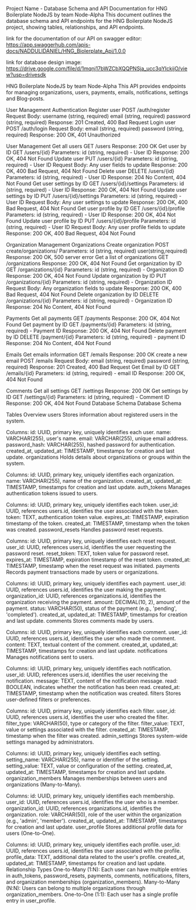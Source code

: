 Project Name - Database Schema and API Documentation for HNG Boilerplate NodeJS by team Node-Alpha This document outlines the database schema and API endpoints for the HNG Boilerplate NodeJS project, showing tables, relationships, and API endpoints.

link for the documentation of our API on swagger editor: https://app.swaggerhub.com/apis-docs/NADDULIDANIEL/HNG_Biolerplate_Api/1.0.0

link for database design image: https://drive.google.com/file/d/1mqnj17bWZCbXQQPNSja_ucc3qYIckijO/view?usp=drivesdk

HNG Boilerplate NodeJS by team Node-Alpha This API provides endpoints for managing organizations, users, payments, emails, notifications, settings and Blog-posts.

User Management Authentication Register user POST /auth/register Request Body: username (string, required) email (string, required) password (string, required) Response: 201 Created, 400 Bad Request Login user POST /auth/login Request Body: email (string, required) password (string, required) Response: 200 OK, 401 Unauthorized

User Management Get all users GET /users Response: 200 OK Get user by ID GET /users/{id} Parameters: id (string, required) - User ID Response: 200 OK, 404 Not Found Update user PUT /users/{id} Parameters: id (string, required) - User ID Request Body: Any user fields to update Response: 200 OK, 400 Bad Request, 404 Not Found Delete user DELETE /users/{id} Parameters: id (string, required) - User ID Response: 204 No Content, 404 Not Found Get user settings by ID GET /users/{id}/settings Parameters: id (string, required) - User ID Response: 200 OK, 404 Not Found Update user settings by ID PUT /users/{id}/settings Parameters: id (string, required) - User ID Request Body: Any user settings to update Response: 200 OK, 400 Bad Request, 404 Not Found Get user profile by ID GET /users/{id}/profile Parameters: id (string, required) - User ID Response: 200 OK, 404 Not Found Update user profile by ID PUT /users/{id}/profile Parameters: id (string, required) - User ID Request Body: Any user profile fields to update Response: 200 OK, 400 Bad Request, 404 Not Found

Organization Management Organizations Create organization POST create/organizations/ Parameters: id (string, required) user(string,required) Response: 200 OK, 500 server error Get a list of organizations GET /organizations Response: 200 OK, 404 Not Found Get organization by ID GET /organizations/{id} Parameters: id (string, required) - Organization ID Response: 200 OK, 404 Not Found Update organization by ID PUT /organizations/{id} Parameters: id (string, required) - Organization ID Request Body: Any organization fields to update Response: 200 OK, 400 Bad Request, 404 Not Found Delete organization by ID DELETE /organizations/{id} Parameters: id (string, required) - Organization ID Response: 204 No Content, 404 Not Found

Payments Get all payments GET /payments Response: 200 OK, 404 Not Found Get payment by ID GET /payments/{id} Parameters: id (string, required) - Payment ID Response: 200 OK, 404 Not Found Delete payment by ID DELETE /payment/{id} Parameters: id (string, required) - payment ID Response: 204 No Content, 404 Not Found

Emails Get emails information GET /emails Response: 200 OK create a new email POST /emails Request Body: email (string, required) password (string, required) Response: 201 Created, 400 Bad Request Get Email by ID GET /emails/{id} Parameters: id (string, required) - email ID Response: 200 OK, 404 Not Found

Comments Get all settings GET /settings Response: 200 OK Get settings by ID GET /settings/{id} Parameters: id (string, required) - Comment ID Response: 200 OK, 404 Not Found Database Schema Database Schema

Tables Overview users Stores information about registered users in the system.

Columns: id: UUID, primary key, uniquely identifies each user. name: VARCHAR(255), user's name. email: VARCHAR(255), unique email address. password_hash: VARCHAR(255), hashed password for authentication. created_at, updated_at: TIMESTAMP, timestamps for creation and last update. organizations Holds details about organizations or groups within the system.

Columns: id: UUID, primary key, uniquely identifies each organization. name: VARCHAR(255), name of the organization. created_at, updated_at: TIMESTAMP, timestamps for creation and last update. auth_tokens Manages authentication tokens issued to users.

Columns: id: UUID, primary key, uniquely identifies each token. user_id: UUID, references users.id, identifies the user associated with the token. token: TEXT, authentication token value. expires_at: TIMESTAMP, expiration timestamp of the token. created_at: TIMESTAMP, timestamp when the token was created. password_resets Handles password reset requests.

Columns: id: UUID, primary key, uniquely identifies each reset request. user_id: UUID, references users.id, identifies the user requesting the password reset. reset_token: TEXT, token value for password reset. expires_at: TIMESTAMP, expiration timestamp of the reset token. created_at: TIMESTAMP, timestamp when the reset request was initiated. payments Records payment transactions made by users or organizations.

Columns: id: UUID, primary key, uniquely identifies each payment. user_id: UUID, references users.id, identifies the user making the payment. organization_id: UUID, references organizations.id, identifies the organization receiving the payment. amount: DECIMAL(10, 2), amount of the payment. status: VARCHAR(50), status of the payment (e.g., 'pending', 'completed'). created_at, updated_at: TIMESTAMP, timestamps for creation and last update. comments Stores comments made by users.

Columns: id: UUID, primary key, uniquely identifies each comment. user_id: UUID, references users.id, identifies the user who made the comment. content: TEXT, textual content of the comment. created_at, updated_at: TIMESTAMP, timestamps for creation and last update. notifications Manages notifications sent to users.

Columns: id: UUID, primary key, uniquely identifies each notification. user_id: UUID, references users.id, identifies the user receiving the notification. message: TEXT, content of the notification message. read: BOOLEAN, indicates whether the notification has been read. created_at: TIMESTAMP, timestamp when the notification was created. filters Stores user-defined filters or preferences.

Columns: id: UUID, primary key, uniquely identifies each filter. user_id: UUID, references users.id, identifies the user who created the filter. filter_type: VARCHAR(50), type or category of the filter. filter_value: TEXT, value or settings associated with the filter. created_at: TIMESTAMP, timestamp when the filter was created. admin_settings Stores system-wide settings managed by administrators.

Columns: id: UUID, primary key, uniquely identifies each setting. setting_name: VARCHAR(255), name or identifier of the setting. setting_value: TEXT, value or configuration of the setting. created_at, updated_at: TIMESTAMP, timestamps for creation and last update. organization_members Manages memberships between users and organizations (Many-to-Many).

Columns: id: UUID, primary key, uniquely identifies each membership. user_id: UUID, references users.id, identifies the user who is a member. organization_id: UUID, references organizations.id, identifies the organization. role: VARCHAR(50), role of the user within the organization (e.g., 'admin', 'member'). created_at, updated_at: TIMESTAMP, timestamps for creation and last update. user_profile Stores additional profile data for users (One-to-One).

Columns: id: UUID, primary key, uniquely identifies each profile. user_id: UUID, references users.id, identifies the user associated with the profile. profile_data: TEXT, additional data related to the user's profile. created_at, updated_at: TIMESTAMP, timestamps for creation and last update. Relationship Types One-to-Many (1:N): Each user can have multiple entries in auth_tokens, password_resets, payments, comments, notifications, filters, and organization memberships (organization_members). Many-to-Many (N:N): Users can belong to multiple organizations through organization_members. One-to-One (1:1): Each user has a single profile entry in user_profile.